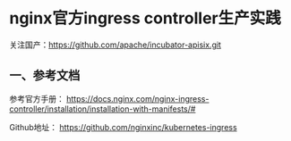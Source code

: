 

# nginx官方ingress controller生产实践

关注国产：https://github.com/apache/incubator-apisix.git

## 一、参考文档

参考官方手册： https://docs.nginx.com/nginx-ingress-controller/installation/installation-with-manifests/# 

Github地址： https://github.com/nginxinc/kubernetes-ingress 